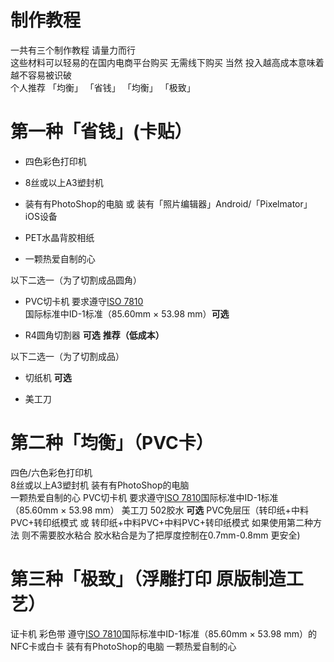 # 制作教程
一共有三个制作教程 请量力而行  
这些材料可以轻易的在国内电商平台购买 无需线下购买
当然 投入越高成本意味着越不容易被识破  
个人推荐 「均衡」
「省钱」
「均衡」
「极致」  


# 第一种「省钱」(卡贴）

* 四色彩色打印机  
- 8丝或以上A3塑封机 
* 装有有PhotoShop的电脑 或 装有「照片编辑器」Android/「Pixelmator」iOS设备
- PET水晶背胶相纸  
* 一颗热爱自制的心  

以下二选一（为了切割成品圆角）
* PVC切卡机 要求遵守[ISO 7810](https://zh.wikipedia.org/wiki/ISO_7810)国际标准中ID-1标准（85.60mm × 53.98 mm）**可选**  
- R4圆角切割器 **可选**  **推荐（低成本）**  

以下二选一（为了切割成品）
* 切纸机 **可选** 
- 美工刀  

# 第二种「均衡」（PVC卡）
四色/六色彩色打印机  
8丝或以上A3塑封机
装有有PhotoShop的电脑  
一颗热爱自制的心
PVC切卡机 要求遵守[ISO 7810](https://zh.wikipedia.org/wiki/ISO_7810)国际标准中ID-1标准（85.60mm × 53.98 mm）
美工刀
502胶水 **可选** 
PVC免层压（转印纸+中料PVC+转印纸模式 或 转印纸+中料PVC+中料PVC+转印纸模式 如果使用第二种方法 则不需要胶水粘合 胶水粘合是为了把厚度控制在0.7mm-0.8mm 更安全)  

# 第三种「极致」（浮雕打印 原版制造工艺）
证卡机
彩色带
遵守[ISO 7810](https://zh.wikipedia.org/wiki/ISO_7810)国际标准中ID-1标准（85.60mm × 53.98 mm）的NFC卡或白卡
装有有PhotoShop的电脑
一颗热爱自制的心
